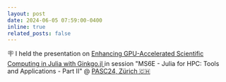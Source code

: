 ```yaml
---
layout: post
date: 2024-06-05 07:59:00-0400
inline: true
related_posts: false
---
```


🪧 I held the presentation on [Enhancing GPU-Accelerated Scientific Computing in Julia with Ginkgo.jl
](https://pasc24.pasc-conference.org/presentation/?id=msa166&sess=sess132) in session "MS6E - Julia for HPC: Tools and Applications - Part II" @ [PASC24, Zürich 🇨🇭](https://pasc24.pasc-conference.org/)
